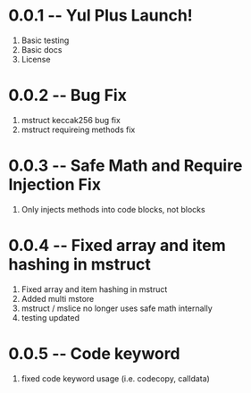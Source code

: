 # 0.0.1 -- Yul Plus Launch!

1. Basic testing
2. Basic docs
3. License

# 0.0.2 -- Bug Fix

1. mstruct keccak256 bug fix
2. mstruct requireing methods fix

# 0.0.3 -- Safe Math and Require Injection Fix

1. Only injects methods into code blocks, not blocks

# 0.0.4 -- Fixed array and item hashing in mstruct

1. Fixed array and item hashing in mstruct
2. Added multi mstore
3. mstruct / mslice no longer uses safe math internally
4. testing updated

# 0.0.5 -- Code keyword

1. fixed code keyword usage (i.e. codecopy, calldata)
